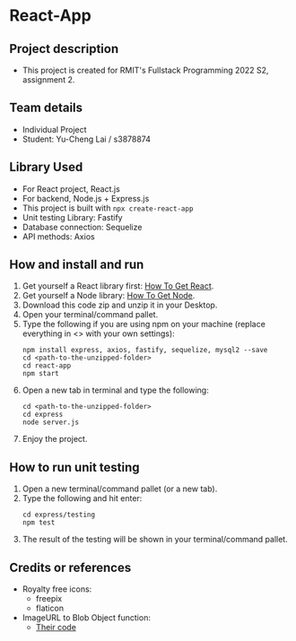 # React-App

## Project description
- This project is created for RMIT's Fullstack Programming 2022 S2, assignment 2.
## Team details
- Individual Project
- Student: Yu-Cheng Lai / s3878874
## Library Used
- For React project, React.js
- For backend, Node.js + Express.js
- This project is built with `npx create-react-app`
- Unit testing Library: Fastify
- Database connection: Sequelize
- API methods: Axios
## How and install and run
1. Get yourself a React library first: [How To Get React](https://react-cn.github.io/react/downloads.html).
2. Get yourself a Node library: [How To Get Node](https://radixweb.com/blog/installing-npm-and-nodejs-on-windows-and-mac).
3. Download this code zip and unzip it in your Desktop.
4. Open your terminal/command pallet.
5. Type the following if you are using npm on your machine (replace everything in <> with your own settings):
    ```
    npm install express, axios, fastify, sequelize, mysql2 --save
    cd <path-to-the-unzipped-folder>
    cd react-app
    npm start
    ```
6. Open a new tab in terminal and type the following:
    ```
    cd <path-to-the-unzipped-folder>
    cd express
    node server.js
    ```
7. Enjoy the project.
## How to run unit testing
1. Open a new terminal/command pallet (or a new tab).
2. Type the following and hit enter:
    ```
    cd express/testing
    npm test
    ```
3. The result of the testing will be shown in your terminal/command pallet.
## Credits or references
- Royalty free icons: 
    - freepix
    - flaticon
- ImageURL to Blob Object function: 
    - [Their code](https://gist.github.com/davoclavo/4424731)